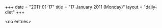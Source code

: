 +++
date = "2011-01-17"
title = "17 January 2011 (Monday)"
layout = "daily-diet"
+++


\<no entries\>
